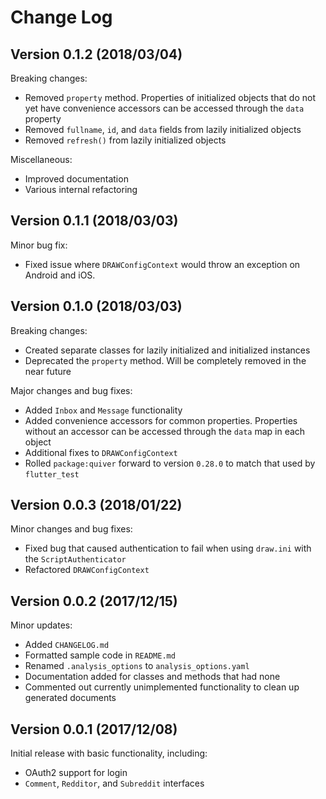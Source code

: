 Change Log
=================================

## Version 0.1.2 (2018/03/04)
Breaking changes:
* Removed `property` method. Properties of initialized objects that do not yet have convenience
accessors can be accessed through the `data` property
* Removed `fullname`, `id`, and `data` fields from lazily initialized objects
* Removed `refresh()` from lazily initialized objects

Miscellaneous:
* Improved documentation
* Various internal refactoring

## Version 0.1.1 (2018/03/03)
Minor bug fix:
* Fixed issue where `DRAWConfigContext` would throw an exception on Android and iOS.

## Version 0.1.0 (2018/03/03)
Breaking changes:
* Created separate classes for lazily initialized and initialized instances
* Deprecated the `property` method. Will be completely removed in the near future

Major changes and bug fixes:
* Added `Inbox` and `Message` functionality
* Added convenience accessors for common properties. Properties without an accessor can be accessed
  through the `data` map in each object
* Additional fixes to `DRAWConfigContext`
* Rolled `package:quiver` forward to version `0.28.0` to match that used by `flutter_test`

## Version 0.0.3 (2018/01/22)
Minor changes and bug fixes:
* Fixed bug that caused authentication to fail when using `draw.ini` with the `ScriptAuthenticator`
* Refactored `DRAWConfigContext`

## Version 0.0.2 (2017/12/15)
Minor updates:
* Added `CHANGELOG.md`
* Formatted sample code in `README.md`
* Renamed `.analysis_options` to `analysis_options.yaml`
* Documentation added for classes and methods that had none
* Commented out currently unimplemented functionality to clean up generated
  documents

## Version 0.0.1 (2017/12/08)
Initial release with basic functionality, including:
* OAuth2 support for login
* `Comment`, `Redditor`, and `Subreddit` interfaces
